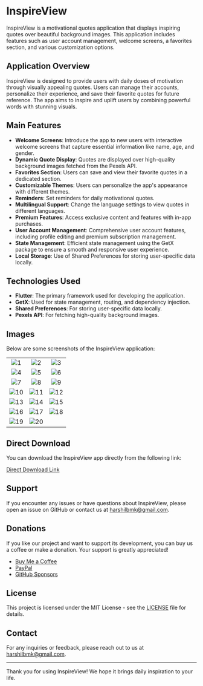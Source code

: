# InspireView

InspireView is a motivational quotes application that displays inspiring quotes over beautiful background images. This application includes features such as user account management, welcome screens, a favorites section, and various customization options.

## Application Overview

InspireView is designed to provide users with daily doses of motivation through visually appealing quotes. Users can manage their accounts, personalize their experience, and save their favorite quotes for future reference. The app aims to inspire and uplift users by combining powerful words with stunning visuals.

## Main Features

- **Welcome Screens**: Introduce the app to new users with interactive welcome screens that capture essential information like name, age, and gender.
- **Dynamic Quote Display**: Quotes are displayed over high-quality background images fetched from the Pexels API.
- **Favorites Section**: Users can save and view their favorite quotes in a dedicated section.
- **Customizable Themes**: Users can personalize the app's appearance with different themes.
- **Reminders**: Set reminders for daily motivational quotes.
- **Multilingual Support**: Change the language settings to view quotes in different languages.
- **Premium Features**: Access exclusive content and features with in-app purchases.
- **User Account Management**: Comprehensive user account features, including profile editing and premium subscription management.
- **State Management**: Efficient state management using the GetX package to ensure a smooth and responsive user experience.
- **Local Storage**: Use of Shared Preferences for storing user-specific data locally.

## Technologies Used

- **Flutter**: The primary framework used for developing the application.
- **GetX**: Used for state management, routing, and dependency injection.
- **Shared Preferences**: For storing user-specific data locally.
- **Pexels API**: For fetching high-quality background images.

## Images

Below are some screenshots of the InspireView application:

| | | |
|:-------------------------:|:-------------------------:|:-------------------------:|
| ![1](https://github.com/user-attachments/assets/fe7fee43-3a9e-4fdd-bbcd-68ee9befbfdd)|![2](https://github.com/user-attachments/assets/d9da772e-eb65-4980-9800-089995fc0e64)| ![3](https://github.com/user-attachments/assets/a05cefa9-377f-4dd9-968d-32e0f4a8f572)|
| ![4](https://github.com/user-attachments/assets/68344c41-2650-4cc3-b26b-8221e336b5d0)|![5](https://github.com/user-attachments/assets/be7da16e-f6ef-4006-91d5-598192da6dc4)| ![6](https://github.com/user-attachments/assets/218f963c-9991-4af5-b2cb-a18725546a8c)|
| ![7](https://github.com/user-attachments/assets/c04ba3d6-ccce-467a-b186-f312cc18ebfa)| ![8](https://github.com/user-attachments/assets/8533f66d-808c-49d7-beae-d7efe7e45615) | ![9](https://github.com/user-attachments/assets/92848aa0-3911-45c4-b096-bee8c019b80f) |
| ![10](https://github.com/user-attachments/assets/a516a7ca-1e16-478a-82a4-11b6ba733237) | ![11](https://github.com/user-attachments/assets/3cacd940-c3ce-4c12-bd70-725be1d744f2) | ![12](https://github.com/user-attachments/assets/2e1ce1a6-ecc3-4cf3-ae68-144fa1d6c5b1) |
| ![13](https://github.com/user-attachments/assets/5ffced81-4bd6-4627-a2f4-c623cc8be4a4) | ![14](https://github.com/user-attachments/assets/ef053c9e-108e-4e1d-abf6-6811411b7716) | ![15](https://github.com/user-attachments/assets/08633903-d81e-4b3f-bac0-8e3e4fa34c14) |
| ![16](https://github.com/user-attachments/assets/f5afeed5-70cb-445d-8f12-d18a7ab71f83)| ![17](https://github.com/user-attachments/assets/b59a2ebc-358d-4029-aed8-26f6edc5155c) | ![18](https://github.com/user-attachments/assets/a27f593d-14a7-42bc-9d1f-933291e3b601) |
| ![19](https://github.com/user-attachments/assets/059ac11b-f795-46a2-9b46-4909855ae2af) | ![20](https://github.com/user-attachments/assets/da3ce70b-537d-48d5-8b00-0aaabdb6d3c7) | |


## Direct Download

You can download the InspireView app directly from the following link:

[Direct Download Link](https://github.com/harshilchovatiya/InspireView/releases/download/v0.0.1/InspireView.apk)



## Support

If you encounter any issues or have questions about InspireView, please open an issue on GitHub or contact us at [harshilbmk@gmail.com](mailto:harshilbmk@gmail.com).

## Donations

If you like our project and want to support its development, you can buy us a coffee or make a donation. Your support is greatly appreciated!

- [Buy Me a Coffee](https://www.buymeacoffee.com/harshilbmk)
- [PayPal](https://www.paypal.me/harshilbmk)
- [GitHub Sponsors](https://github.com/sponsors/harshilchovatiya)


## License

This project is licensed under the MIT License - see the [LICENSE](https://github.com/harshilchovatiya/InspireView/blob/main/LICENSE) file for details.

## Contact

For any inquiries or feedback, please reach out to us at [harshilbmk@gmail.com](mailto:harshilbmk@gmail.com).

---

Thank you for using InspireView! We hope it brings daily inspiration to your life.
